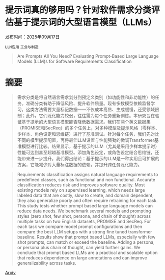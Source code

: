 # 提示词真的够用吗？针对软件需求分类评估基于提示词的大型语言模型（LLMs）

发布时间：2025年09月17日

`LLM应用` `工业与制造`

> Are Prompts All You Need? Evaluating Prompt-Based Large Language Models (LLM)s for Software Requirements Classification

# 摘要

> 需求分类是将自然语言需求划分到预定义类别（如功能性和非功能性）的任务。准确分类有助于降低风险、提升软件质量。现有多数模型依赖监督学习，这类方法需要大量标记数据——不仅成本高昂、生成缓慢，还受领域限制；此外，它们泛化能力较弱，往往需为每个任务重新训练。本研究旨在验证基于提示的大型语言模型能否降低数据需求。我们在两个英文数据集（PROMISE和SecReq）的多个任务上，对多种模型及提示风格（零样本、少样本、角色设定和思维链）进行了基准测试。针对每个任务，我们先对比不同的模型提示配置，再将最佳LLM设置与性能强劲的微调Transformer基准模型进行比较。结果显示，基于提示的LLM（尤其是采用少样本提示时）性能可达到甚至超越基准模型。添加角色设定，或角色设定结合思维链，还能带来进一步提升。我们得出结论：基于提示的LLM是一种实用且可扩展的方案，它能减少对大量标注数据的依赖，并提升跨任务泛化能力。

> Requirements classification assigns natural language requirements to predefined classes, such as functional and non functional. Accurate classification reduces risk and improves software quality. Most existing models rely on supervised learning, which needs large labeled data that are costly, slow to create, and domain dependent; they also generalize poorly and often require retraining for each task. This study tests whether prompt based large language models can reduce data needs. We benchmark several models and prompting styles (zero shot, few shot, persona, and chain of thought) across multiple tasks on two English datasets, PROMISE and SecReq. For each task we compare model prompt configurations and then compare the best LLM setups with a strong fine tuned transformer baseline. Results show that prompt based LLMs, especially with few shot prompts, can match or exceed the baseline. Adding a persona, or persona plus chain of thought, can yield further gains. We conclude that prompt based LLMs are a practical and scalable option that reduces dependence on large annotations and can improve generalizability across tasks.

[Arxiv](https://arxiv.org/abs/2509.13868)